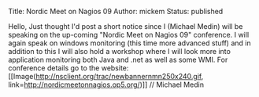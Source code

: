 Title: Nordic Meet on Nagios 09
Author: mickem
Status: published

Hello, Just thought I'd post a short notice since I (Michael Medin) will
be speaking on the up-coming "Nordic Meet on Nagios 09" conference. I
will again speak on windows monitoring (this time more advanced stuff)
and in addition to this I will also hold a workshop where I will look
more into application monitoring both Java and .net as well as some WMI.
For conference details go to the website:
\[\[Image(http://nsclient.org/trac/newbannernmn250x240.gif,
link=http://nordicmeetonnagios.op5.org/)\]\] // Michael Medin
